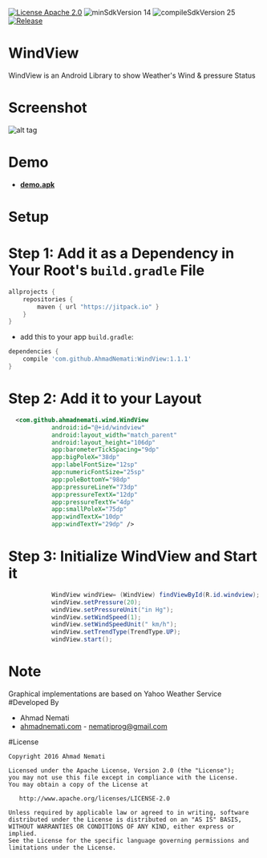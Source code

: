 [![License Apache 2.0](https://img.shields.io/badge/License-Apache%202.0-blue.svg?style=true)](http://www.apache.org/licenses/LICENSE-2.0)
![minSdkVersion 14](https://img.shields.io/badge/minSdkVersion-14-red.svg?style=true)
![compileSdkVersion 25](https://img.shields.io/badge/compileSdkVersion-25-yellow.svg?style=true)
[![Release](https://img.shields.io/github/release/jitpack/android-example.svg?label=Jitpack)](https://jitpack.io/#jitpack/android-example)
# WindView
WindView is an Android Library to show Weather's Wind & pressure Status

# Screenshot
![alt tag](https://raw.githubusercontent.com/AhmadNemati/WindView/master/art/screen.gif)

# Demo

 - [**demo.apk**](https://raw.githubusercontent.com/AhmadNemati/WindView/master/app/demo.apk)



# Setup
# Step 1: Add it as a Dependency in Your Root's `build.gradle` File



```gradle
allprojects {
	repositories {
		maven { url "https://jitpack.io" }
	}
}
```
  -  add this to your app `build.gradle`:

```gradle
dependencies {
	compile 'com.github.AhmadNemati:WindView:1.1.1'
}
```

# Step 2: Add it to your Layout
```xml
  <com.github.ahmadnemati.wind.WindView
            android:id="@+id/windview"
            android:layout_width="match_parent"
            android:layout_height="106dp"
            app:barometerTickSpacing="9dp"
            app:bigPoleX="38dp"
            app:labelFontSize="12sp"
            app:numericFontSize="25sp"
            app:poleBottomY="98dp"
            app:pressureLineY="73dp"
            app:pressureTextX="12dp"
            app:pressureTextY="4dp"
            app:smallPoleX="75dp"
            app:windTextX="10dp"
            app:windTextY="29dp" />
```

# Step 3: Initialize WindView and Start it
```java
            WindView windView= (WindView) findViewById(R.id.windview);
            windView.setPressure(20);
            windView.setPressureUnit("in Hg");
            windView.setWindSpeed(1);
            windView.setWindSpeedUnit(" km/h");
            windView.setTrendType(TrendType.UP);
            windView.start();
```

# Note
Graphical implementations are based on Yahoo Weather Service
#Developed By

* Ahmad Nemati
 * [ahmadnemati.com](http://ahmadnemati.com) - <nematiprog@gmail.com>


#License

    Copyright 2016 Ahmad Nemati

    Licensed under the Apache License, Version 2.0 (the "License");
    you may not use this file except in compliance with the License.
    You may obtain a copy of the License at

       http://www.apache.org/licenses/LICENSE-2.0

    Unless required by applicable law or agreed to in writing, software
    distributed under the License is distributed on an "AS IS" BASIS,
    WITHOUT WARRANTIES OR CONDITIONS OF ANY KIND, either express or implied.
    See the License for the specific language governing permissions and
    limitations under the License.

